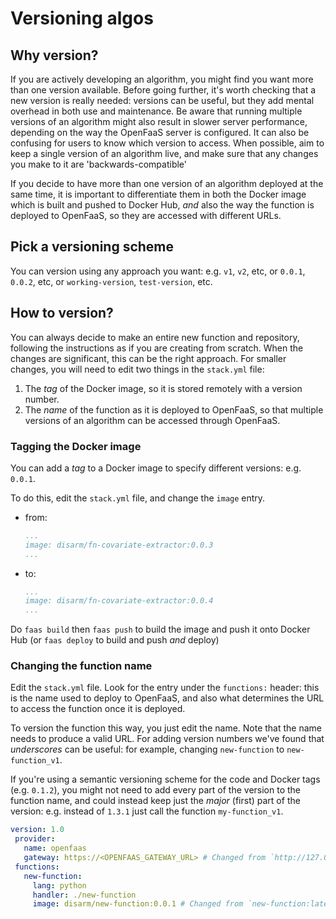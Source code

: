 # Versioning algos

## Why version?

If you are actively developing an algorithm, you might find you want more than one version available. Before going further, it's worth checking that a new version is really needed: versions can be useful, but they add mental overhead in both use and maintenance. Be aware that running multiple versions of an algorithm might also result in slower server performance, depending on the way the OpenFaaS server is configured. It can also be confusing for users to know which version to access. When possible, aim to keep a single version of an algorithm live, and make sure that any changes you make to it are 'backwards-compatible'

If you decide to have more than one version of an algorithm deployed at the same time, it is important to differentiate them in both the Docker image which is built and pushed to Docker Hub, _and_ also the way the function is deployed to OpenFaaS, so they are accessed with different URLs.

## Pick a versioning scheme

You can version using any approach you want: e.g. `v1`, `v2`, etc, or `0.0.1`, `0.0.2`, etc, or `working-version`, `test-version`, etc.

## How to version?

You can always decide to make an entire new function and repository, following the instructions as if you are creating from scratch. When the changes are significant, this can be the right approach. For smaller changes, you will need to edit two things in the `stack.yml` file:

1. The _tag_ of the Docker image, so it is stored remotely with a version number.
2. The _name_ of the function as it is deployed to OpenFaaS, so that multiple versions of an algorithm can be accessed through OpenFaaS.

### Tagging the Docker image

You can add a _tag_ to a Docker image to specify different versions: e.g. `0.0.1`.

To do this, edit the `stack.yml` file, and change the `image` entry.

* from:

  ```yaml
  ...
  image: disarm/fn-covariate-extractor:0.0.3
  ...
  ```

* to:

  ```yaml
  ...
  image: disarm/fn-covariate-extractor:0.0.4
  ...
  ```

Do `faas build` then `faas push` to build the image and push it onto Docker Hub \(or `faas deploy` to build and push _and_ deploy\)

### Changing the function name

Edit the `stack.yml` file. Look for the entry under the `functions:` header: this is the name used to deploy to OpenFaaS, and also what determines the URL to access the function once it is deployed.

To version the function this way, you just edit the name. Note that the name needs to produce a valid URL. For adding version numbers we've found that _underscores_ can be useful: for example, changing `new-function` to `new-function_v1`.

If you're using a semantic versioning scheme for the code and Docker tags \(e.g. `0.1.2`\), you might not need to add every part of the version to the function name, and could instead keep just the _major_ \(first\) part of the version: e.g. instead of `1.3.1` just call the function `my-function_v1`.

```yaml
version: 1.0
 provider:
   name: openfaas
   gateway: https://<OPENFAAS_GATEWAY_URL> # Changed from `http://127.0.0.1:8080
 functions:
   new-function:
     lang: python
     handler: ./new-function
     image: disarm/new-function:0.0.1 # Changed from `new-function:latest`
```


